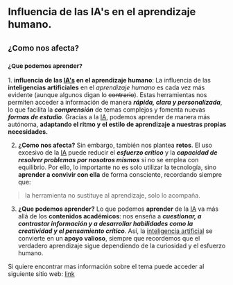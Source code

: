 # <sup>Influencia de las IA's en el aprendizaje humano.</sup>
## <sub>¿Como nos afecta?</sub>
### <sub>¿Que podemos aprender?</sub>

<a name="my-custom-anchor-point"></a>1. **influencia de las <ins>IA's</ins> en el aprendizaje humano**:
La influencia de las **inteligencias artificiales** en el _aprendizaje humano_ es cada vez más evidente (aunque algunos digan lo ~~contrario~~). 
Estas herramientas nos permiten acceder a información de manera **_rápida, clara y personalizada_**, lo que facilita la **_comprensión_** de temas complejos y fomenta nuevas **_formas de estudio_**. Gracias a la <ins>IA</ins>, podemos aprender de manera más autónoma, **adaptando el ritmo y el estilo de aprendizaje a nuestras propias necesidades.**


2. **¿Como nos afecta?** Sin embargo, también nos plantea **retos**. El uso excesivo de la <ins>IA</ins> puede reducir el **_esfuerzo crítico_** y la **_capacidad de resolver problemas por nosotros mismos_** si no se emplea con equilibrio. Por ello, lo importante no es solo utilizar la tecnología, sino **aprender a convivir con ella** de forma consciente, recordando siempre que:
> la herramienta no sustituye al aprendizaje, solo lo acompaña.

3. **¿Que podemos aprender?** Lo que podemos **aprender** de la <ins>IA</ins> va más allá de los **contenidos académicos**: nos enseña a **_cuestionar, a contrastar información y a desarrollar habilidades como la creatividad y el pensamiento crítico_**. Así, la <ins>inteligencia artificial</ins> se convierte en un **apoyo valioso**, siempre que recordemos que el verdadero aprendizaje sigue dependiendo de la curiosidad y el esfuerzo humano.

Si quiere encontrar mas información sobre el tema puede acceder al siguiente sitio web: [link](https://www.educaopen.com/digital-lab/blog/inteligencia-artificial/como-afecta-la-inteligencia-artificial-al-ser-humano)




